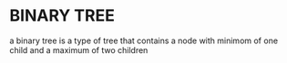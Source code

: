 # BINARY TREE

a binary tree is a type of tree that contains a node with minimom of one child and a maximum of two children
